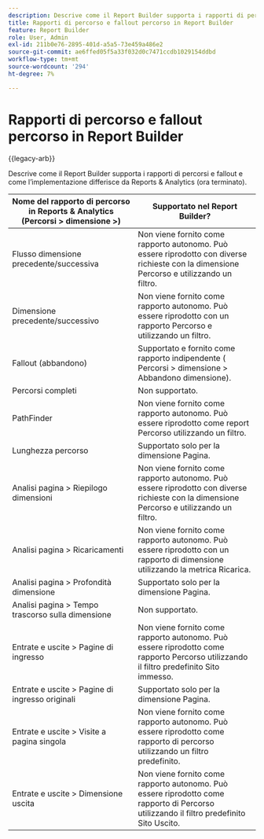 ```yaml
---
description: Descrive come il Report Builder supporta i rapporti di percorsi e fallout e come l’implementazione differisce da Reports & Analytics.
title: Rapporti di percorso e fallout percorso in Report Builder
feature: Report Builder
role: User, Admin
exl-id: 211b0e76-2895-401d-a5a5-73e459a486e2
source-git-commit: ae6ffed05f5a33f032d0c7471ccdb1029154ddbd
workflow-type: tm+mt
source-wordcount: '294'
ht-degree: 7%

---
```


# Rapporti di percorso e fallout percorso in Report Builder

{{legacy-arb}}

Descrive come il Report Builder supporta i rapporti di percorsi e fallout e come l’implementazione differisce da Reports &amp; Analytics (ora terminato).

| Nome del rapporto di percorso in Reports &amp; Analytics (Percorsi > dimensione >) | Supportato nel Report Builder? |
|--- |--- |
| Flusso dimensione precedente/successiva | Non viene fornito come rapporto autonomo. Può essere riprodotto con diverse richieste con la dimensione Percorso e utilizzando un filtro. |
| Dimensione precedente/successivo | Non viene fornito come rapporto autonomo. Può essere riprodotto con un rapporto Percorso e utilizzando un filtro. |
| Fallout (abbandono) | Supportato e fornito come rapporto indipendente ( Percorsi > dimensione > Abbandono dimensione). |
| Percorsi completi | Non supportato. |
| PathFinder | Non viene fornito come rapporto autonomo. Può essere riprodotto come report Percorso utilizzando un filtro. |
| Lunghezza percorso | Supportato solo per la dimensione Pagina. |
| Analisi pagina > Riepilogo dimensioni | Non viene fornito come rapporto autonomo. Può essere riprodotto con diverse richieste con la dimensione Percorso e utilizzando un filtro. |
| Analisi pagina > Ricaricamenti | Non viene fornito come rapporto autonomo. Può essere riprodotto con un rapporto di dimensione utilizzando la metrica Ricarica. |
| Analisi pagina > Profondità dimensione | Supportato solo per la dimensione Pagina. |
| Analisi pagina > Tempo trascorso sulla dimensione | Non supportato. |
| Entrate e uscite > Pagine di ingresso | Non viene fornito come rapporto autonomo. Può essere riprodotto come rapporto Percorso utilizzando il filtro predefinito Sito immesso. |
| Entrate e uscite > Pagine di ingresso originali | Supportato solo per la dimensione Pagina. |
| Entrate e uscite > Visite a pagina singola | Non viene fornito come rapporto autonomo. Può essere riprodotto come rapporto di percorso utilizzando un filtro predefinito. |
| Entrate e uscite > Dimensione uscita | Non viene fornito come rapporto autonomo. Può essere riprodotto come rapporto di Percorso utilizzando il filtro predefinito Sito Uscito. |
